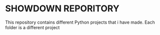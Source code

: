 # SHOWDOWN REPORITORY
This repository contains different Python projects that i have made. Each folder is a different project
